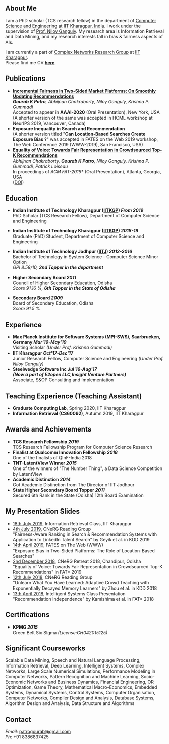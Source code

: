 ## About Me
I am a PhD scholar (TCS research fellow) in the department of [Computer Science and Engineering](http://cse.iitkgp.ac.in) at [IIT Kharagpur, India](http://www.iitkgp.ac.in/). I work under the supervision of [Prof. Niloy Ganguly](http://www.facweb.iitkgp.ernet.in/~niloy/). My research area is Information Retrieval and Data Mining, and my research interests fall in bias & fairness aspects of AIs.

I am currently a part of [Complex Networks Research Group](http://www.cnergres.iitkgp.ac.in/) at [IIT Kharagpur](http://www.iitkgp.ac.in/). <br>
Please find me CV [**here**](https://drive.google.com/file/d/1QN9Gq_KkRgum0f1LhtRhaM6zZGlXgNac/view?usp=sharing).

## Publications
* [**Incremental Fairness in Two-Sided Market Platforms: On Smoothly Updating Recommendations**](https://arxiv.org/abs/1909.10005)<br>
_**Gourab K Patro**, Abhijnan Chakraborty, Niloy Ganguly, Krishna P. Gummadi_ <br>
Accepted to appear in **AAAI-2020** (Oral Presentation), New York, USA<br>
(A shorter version of the same was accepted in HCML workshop at NeurIPS 2019, Vancouver, Canada)
* **Exposure Inequality in Search and Recommendation**<br>
(A shorter version titled "**Can Location-Based Searches Create Exposure Bias ?**" was accepted in FATES on the Web 2019 workshop, The Web Conference 2019 (WWW-2019), San Francisco, USA)
* [**Equality of Voice: Towards Fair Representation in Crowdsourced Top-K Recommendations**](https://arxiv.org/abs/1811.08690)<br>
_Abhijnan Chakraborty, **Gourab K Patro**, Niloy Ganguly, Krishna P. Gummadi, Patrick Loiseau_<br>
In proceedings of **ACM FAT*-2019** (Oral Presentation), Atlanta, Georgia, USA<br>
([DOI](https://doi.org/10.1145/3287560.3287570))

## Education
* **Indian Institute of Technology Kharagpur ([IITKGP](http://iitkgp.ac.in/)) _From 2019_**<br>
PhD Scholar (TCS Research Fellow), Department of Computer Science and Engineering<br>

* **Indian Institute of Technology Kharagpur ([IITKGP](http://iitkgp.ac.in/)) _2018-19_**<br>
Graduate (PhD) Student, Department of Computer Science and Engineering<br>

* **Indian Institute of Technology Jodhpur ([IITJ](http://iitj.ac.in/)) _2012-2016_**<br> 
Bachelor of Technology in System Science - Computer Science Minor Option<br>
_GPI 8.58/10, **2nd Topper in the department**_

* **Higher Secondary Board _2011_**<br>
Council of Higher Secondary Education, Odisha<br>
_Score 91.16 %, **6th Topper in the State of Odisha**_

* **Secondary Board _2009_**<br>
Board of Secondary Education, Odisha<br>
_Score 91.5 %_

## Experience
* **Max Planck Institute for Software Systems (MPI-SWS), Saarbrucken, Germany _Mar'19-May'19_**<br>
Visiting Scholar
_(Under Prof. Krishna Gummadi)_<br>
* **IIT Kharagpur _Oct'17-Dec'17_**<br>
Junior Research Fellow, Computer Science and Engineering
_(Under Prof. Niloy Ganguly)_<br>
* **Steelwedge Software Inc _Jul'16-Aug'17_**<br>
**_(Now a part of E2open LLC,Insight Venture Partners)_**<br>
Associate, S&OP Consulting and Implementation

## Teaching Experience (Teaching Assistant)
* **Graduate Computing Lab**, Spring 2020, IIT Kharagpur
* **Information Retrieval (CS60092)**, Autumn 2019, IIT Kharagpur

## Awards and Achievements
* **TCS Research Fellowship _2019_**<br>
TCS Research Fellowship Program for Computer Science Research
* **Finalist at Qualcomm Innovation Fellowship _2018_**<br>
One of the finalists of QInF-India 2018
* **TNT-LatentView Winner _2015_**<br>
One of the winners of "The Number Thing", a Data Science Competition by LatentView
* **Academic Distinction _2014_**<br>
Got Academic Distinction from The Director of IIT Jodhpur
* **State Higher Secondary Board Topper _2011_**<br>
Secured 6th Rank in the State (Odisha) 12th Board Examination

## My Presentation Slides
* [18th July 2019](https://docs.google.com/presentation/d/132OudCPjfCwqqvSygPO423EUvLwQwye0eDbqE6HS5MA/edit?usp=sharing), Information Retrieval Class, IIT Kharagpur
* [4th July 2019](https://docs.google.com/presentation/d/1OnhRAaJZbDBqv1J3G3az4hr_gIA1mUlwz5URMeczMws/edit?usp=sharing), CNeRG Reading Group<br>
"Fairness-Aware Ranking in Search & Recommendation Systems with Application to LinkedIn Talent Search" by Geyik et al. in KDD 2019
* [14th April 2019](https://docs.google.com/presentation/d/1dVlT8yS5FuH_Wa68-74udUnnAoYqBy1am-ayCxj5uYk/edit?usp=sharing), FATES on The Web (WWW)<br>
"Exposure Bias in Two-Sided Platforms: The Role of Location-Based Searches"
* [2nd December 2018](https://docs.google.com/presentation/d/1OOhUtVN_FJYedQpEfLa_yOhBRE-z77O_Qx9hyi9TLXM/edit?usp=sharing), CNeRG Retreat 2018, Chandipur, Odisha<br>
"Equality of Voice: Towards Fair Representation in Crowdsourced Top-K Recommendations" in FAT* 2019
* [12th July 2018](https://docs.google.com/presentation/d/1vtUDyxgxqJA-SULhaIv84_28DLbmTqlMFvJJW7ZGGiQ/edit?usp=sharing), CNeRG Reading Group<br>
"Unlearn What You Have Learned: Adaptive Crowd Teaching with Exponentially Decayed Memory Learners" by Zhou et al. in KDD 2018
* [13th April 2018](https://docs.google.com/presentation/d/1OV9nfPFF83ObMEjGR7Mu1fN11r_CaLdO0VvtBsnYMRE/edit?usp=sharing), Intelligent Systems Class Presentation<br>
"Recommendation Independence" by Kamishima et al. in FAT* 2018

## Certifications
* **KPMG _2015_**<br>
Green Belt Six SIgma _(License:CH042015125)_

## Significant Courseworks 
Scalable Data Mining, Speech and Natural Language Processing, Information Retrieval, Deep Learning, Intelligent Systems, Complex Networks, Large Scale Numerical Simulations, Performance Modeling in Computer Networks, Pattern Recognition and Machine Learning, Socio-Economic Networks and Business Dynamics, Financial Engineering, OR Optimization, Game Theory, Mathematical Macro-Economics, Embedded Systems, Dynamical Systems, Control Systems, Computer Organisation, Computer Networks, Compiler Design and Analysis, Database Systems, Algorithm Design and Analysis, Data Structure and Algorithms

## Contact 
_Email:_ patrogourab@gmail.com<br>
_Ph:_ +91 8386837425
